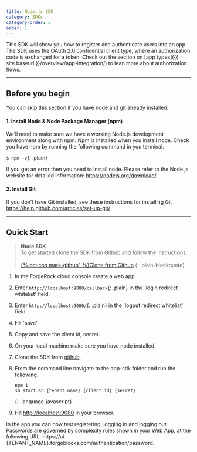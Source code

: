 ```yaml
---
title: Node.js SDK
category: SDKs
category-order: 3
order: 1
---
```



This SDK will show you how to register and authenticate users into an app. The SDK uses the OAuth 2.0 confidential client type, where an authorization code is exchanged for a token. Check out the section on [app types]({{ site.baseurl }}/overview/app-integration/) to lean more about authorization flows.

---

## Before you begin
You can skip this section if you have node and git already installed.


#### 1. Install Node & Node Package Manager (npm)
We’ll need to make sure we have a working Node.js development environment along with npm. Npm is installed when you install node. Check you have npm by running the following command in you terminal.

`$ npm -v`{: .plain}

If you get an error then you need to install node. Please refer to the Node.js website for detailed information: <a href="https://nodejs.org/download/" target="_blank">https://nodejs.org/download/</a>

#### 2. Install Git
If you don’t have Git installed, see these instructions for installing Git <a href="https://help.github.com/articles/set-up-git/" target="_blank">https://help.github.com/articles/set-up-git/</a>

---

## Quick Start

> **Node SDK** <br>
> To get started clone the SDK from Github and follow the instructions.<br><br>
> <a href="https://github.com/ForgeCloud/app-sdk" target="_blank" class="btn btn-secondary">{% octicon mark-github" %}Clone from Github</a>
{: .plain-blockquote}

1. In the ForgeRock cloud console create a web app
1. Enter `http://localhost:9080/callback`{: .plain} in the 'login redirect whitelist' field.
1. Enter `http://localhost:9080/`{: .plain} in the 'logout redirect whitelist' field.
1. Hit 'save'
1. Copy and save the client id, secret.
1. On your local machine make sure you have node installed.
1. Clone the SDK from <a href="https://github.com/ForgeCloud/app-sdk" target="_blank">github</a>.
1. From the command line navigate to the app-sdk folder and run the following.

    ```
    npm i
    sh start.sh {tenant name} {client id} {secret}
    ```
    {: .language-javascript}

1. Hit [http://localhost:9080](http://localhost:9080) in your browser.

In the app you can now test registering, logging in and logging out.  Passwords
are governed by complexity rules shown in your Web App, at the following URL:
https://ui-{TENANT_NAME}.forgeblocks.com/authentication/password.

<br><br>
